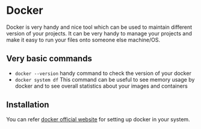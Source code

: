 # Docker

Docker is very handy and nice tool which can be used to maintain different version of your projects. It can be very handy to manage your projects and make it easy to run your files onto someone else machine/OS.

## Very basic commands
- `docker --version`
handy command to check the version of your docker
- `docker system df`
This command can be useful to see memory usage by docker and to see overall statistics about your images and containers

## Installation
You can refer [docker official website](https://www.docker.com/get-started)  for setting up docker in your system.

